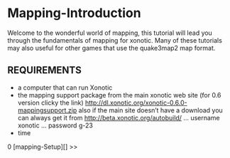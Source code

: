Mapping-Introduction
====================

Welcome to the wonderful world of mapping, this tutorial will lead you through the fundamentals of mapping for xonotic. Many of these tutorials may also useful for other games that use the quake3map2 map format.

REQUIREMENTS
------------

-   a computer that can run Xonotic
-   the mapping support package from the main xonotic web site (for 0.6 version clicky the link) http://dl.xonotic.org/xonotic-0.6.0-mappingsupport.zip
    also if the main site doesn’t have a download you can always get it from http://beta.xonotic.org/autobuild/ … username xonotic … password g-23
-   time

0 [mapping-Setup][] \>\>

